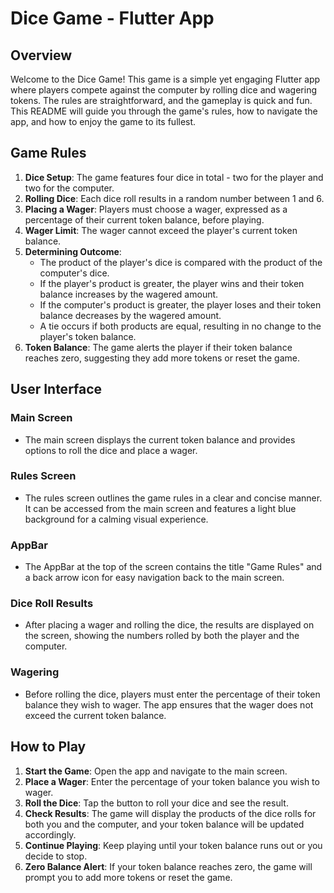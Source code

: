 # Dice Game - Flutter App

## Overview

Welcome to the Dice Game! This game is a simple yet engaging Flutter app where players compete against the computer by rolling dice and wagering tokens. The rules are straightforward, and the gameplay is quick and fun. This README will guide you through the game's rules, how to navigate the app, and how to enjoy the game to its fullest.

## Game Rules

1. **Dice Setup**: The game features four dice in total - two for the player and two for the computer.
2. **Rolling Dice**: Each dice roll results in a random number between 1 and 6.
3. **Placing a Wager**: Players must choose a wager, expressed as a percentage of their current token balance, before playing.
4. **Wager Limit**: The wager cannot exceed the player's current token balance.
5. **Determining Outcome**:
    - The product of the player's dice is compared with the product of the computer's dice.
    - If the player's product is greater, the player wins and their token balance increases by the wagered amount.
    - If the computer's product is greater, the player loses and their token balance decreases by the wagered amount.
    - A tie occurs if both products are equal, resulting in no change to the player's token balance.
6. **Token Balance**: The game alerts the player if their token balance reaches zero, suggesting they add more tokens or reset the game.

## User Interface

### Main Screen
- The main screen displays the current token balance and provides options to roll the dice and place a wager.

### Rules Screen
- The rules screen outlines the game rules in a clear and concise manner. It can be accessed from the main screen and features a light blue background for a calming visual experience.

### AppBar
- The AppBar at the top of the screen contains the title "Game Rules" and a back arrow icon for easy navigation back to the main screen.

### Dice Roll Results
- After placing a wager and rolling the dice, the results are displayed on the screen, showing the numbers rolled by both the player and the computer.

### Wagering
- Before rolling the dice, players must enter the percentage of their token balance they wish to wager. The app ensures that the wager does not exceed the current token balance.

## How to Play

1. **Start the Game**: Open the app and navigate to the main screen.
2. **Place a Wager**: Enter the percentage of your token balance you wish to wager.
3. **Roll the Dice**: Tap the button to roll your dice and see the result.
4. **Check Results**: The game will display the products of the dice rolls for both you and the computer, and your token balance will be updated accordingly.
5. **Continue Playing**: Keep playing until your token balance runs out or you decide to stop.
6. **Zero Balance Alert**: If your token balance reaches zero, the game will prompt you to add more tokens or reset the game.

